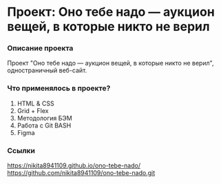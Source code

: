 # Проект: Оно тебе надо — аукцион вещей, в которые никто не верил

### Описание проекта
Проект "Оно тебе надо — аукцион вещей, в которые никто не верил", одностраничный веб-сайт.

### Что применялось в проекте?
 1. HTML & CSS
 3. Grid + Flex
 4. Методология БЭМ
 5. Работа с Git BASH
 6. Figma 

### Ссылки
https://nikita8941109.github.io/ono-tebe-nado/
https://github.com/nikita8941109/ono-tebe-nado.git